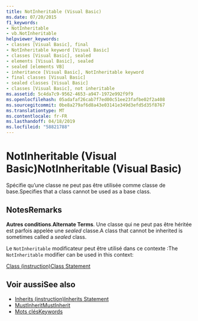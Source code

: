 ```yaml
---
title: NotInheritable (Visual Basic)
ms.date: 07/20/2015
f1_keywords:
- NotInheritable
- vb.NotInheritable
helpviewer_keywords:
- classes [Visual Basic], final
- NotInheritable keyword [Visual Basic]
- classes [Visual Basic], sealed
- elements [Visual Basic], sealed
- sealed [elements VB]
- inheritance [Visual Basic], NotInheritable keyword
- final classes [Visual Basic]
- sealed classes [Visual Basic]
- classes [Visual Basic], not inheritable
ms.assetid: 5c4da7c9-9562-4653-a947-1972e992f9f9
ms.openlocfilehash: 05adafaf26cab7f7ed00c51ee23fafbe02f2a408
ms.sourcegitcommit: 0be8a279af6d8a43e03141e349d3efd5d35f8767
ms.translationtype: MT
ms.contentlocale: fr-FR
ms.lasthandoff: 04/18/2019
ms.locfileid: "58821788"
---
```

# <a name="notinheritable-visual-basic"></a><span data-ttu-id="68441-102">NotInheritable (Visual Basic)</span><span class="sxs-lookup"><span data-stu-id="68441-102">NotInheritable (Visual Basic)</span></span>
<span data-ttu-id="68441-103">Spécifie qu’une classe ne peut pas être utilisée comme classe de base.</span><span class="sxs-lookup"><span data-stu-id="68441-103">Specifies that a class cannot be used as a base class.</span></span>  
  
## <a name="remarks"></a><span data-ttu-id="68441-104">Notes</span><span class="sxs-lookup"><span data-stu-id="68441-104">Remarks</span></span>  
 <span data-ttu-id="68441-105">**Autres conditions**.</span><span class="sxs-lookup"><span data-stu-id="68441-105">**Alternate Terms**.</span></span> <span data-ttu-id="68441-106">Une classe qui ne peut pas être héritée est parfois appelée une *sealed* classe.</span><span class="sxs-lookup"><span data-stu-id="68441-106">A class that cannot be inherited is sometimes called a *sealed* class.</span></span>  
  
 <span data-ttu-id="68441-107">Le `NotInheritable` modificateur peut être utilisé dans ce contexte :</span><span class="sxs-lookup"><span data-stu-id="68441-107">The `NotInheritable` modifier can be used in this context:</span></span>  
  
 [<span data-ttu-id="68441-108">Class (instruction)</span><span class="sxs-lookup"><span data-stu-id="68441-108">Class Statement</span></span>](../../../visual-basic/language-reference/statements/class-statement.md)  
  
## <a name="see-also"></a><span data-ttu-id="68441-109">Voir aussi</span><span class="sxs-lookup"><span data-stu-id="68441-109">See also</span></span>

- [<span data-ttu-id="68441-110">Inherits (instruction)</span><span class="sxs-lookup"><span data-stu-id="68441-110">Inherits Statement</span></span>](../../../visual-basic/language-reference/statements/inherits-statement.md)
- [<span data-ttu-id="68441-111">MustInherit</span><span class="sxs-lookup"><span data-stu-id="68441-111">MustInherit</span></span>](../../../visual-basic/language-reference/modifiers/mustinherit.md)
- [<span data-ttu-id="68441-112">Mots clés</span><span class="sxs-lookup"><span data-stu-id="68441-112">Keywords</span></span>](../../../visual-basic/language-reference/keywords/index.md)
